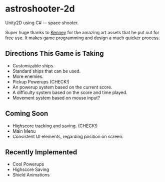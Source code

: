 # astroshooter-2d

Unity2D using C# -- space shooter.

Super huge thanks to [Kenney](http://www.kenney.nl/) for the amazing art assets that he put out for free use. It makes game programming and design a much quicker process.

## Directions This Game is Taking
- Customizable ships.
- Standard ships that can be used.
- More enemies.
- Pickup Powerups (CHECK!)
- An powerup system based on the current score.
- A difficulty system based on the score and time played.
- Movement system based on mouse input?

## Coming Soon
- Highscore tracking and saving. (CHECK!)
- Main Menu
- Consistent UI elements, regarding position on screen.

## Recently Implemented
- Cool Powerups
- Highscore Saving
- Shield Animations
